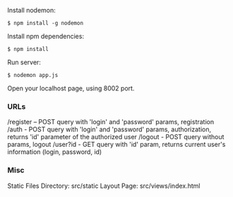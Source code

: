 Install nodemon:
```
$ npm install -g nodemon
```

Install npm dependencies:
```
$ npm install
```

Run server:
```
$ nodemon app.js
```

Open your localhost page, using 8002 port. 

### URLs

/register – POST query with 'login' and 'password' params, registration
/auth - POST query with 'login' and 'password' params, authorization, returns 'id' parameter of the authorized user
/logout - POST query without params, logout
/user?id - GET query with 'id' param, returns current user's information (login, password, id)

### Misc
Static Files Directory: src/static
Layout Page: src/views/index.html

